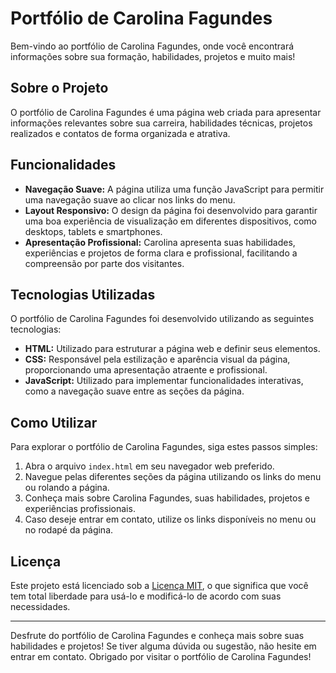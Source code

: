 # Portfólio de Carolina Fagundes

Bem-vindo ao portfólio de Carolina Fagundes, onde você encontrará informações sobre sua formação, habilidades, projetos e muito mais!

## Sobre o Projeto

O portfólio de Carolina Fagundes é uma página web criada para apresentar informações relevantes sobre sua carreira, habilidades técnicas, projetos realizados e contatos de forma organizada e atrativa.

## Funcionalidades

- **Navegação Suave:** A página utiliza uma função JavaScript para permitir uma navegação suave ao clicar nos links do menu.
- **Layout Responsivo:** O design da página foi desenvolvido para garantir uma boa experiência de visualização em diferentes dispositivos, como desktops, tablets e smartphones.
- **Apresentação Profissional:** Carolina apresenta suas habilidades, experiências e projetos de forma clara e profissional, facilitando a compreensão por parte dos visitantes.

## Tecnologias Utilizadas

O portfólio de Carolina Fagundes foi desenvolvido utilizando as seguintes tecnologias:

- **HTML:** Utilizado para estruturar a página web e definir seus elementos.
- **CSS:** Responsável pela estilização e aparência visual da página, proporcionando uma apresentação atraente e profissional.
- **JavaScript:** Utilizado para implementar funcionalidades interativas, como a navegação suave entre as seções da página.

## Como Utilizar

Para explorar o portfólio de Carolina Fagundes, siga estes passos simples:

1. Abra o arquivo `index.html` em seu navegador web preferido.
2. Navegue pelas diferentes seções da página utilizando os links do menu ou rolando a página.
3. Conheça mais sobre Carolina Fagundes, suas habilidades, projetos e experiências profissionais.
4. Caso deseje entrar em contato, utilize os links disponíveis no menu ou no rodapé da página.

## Licença

Este projeto está licenciado sob a [Licença MIT](LICENSE), o que significa que você tem total liberdade para usá-lo e modificá-lo de acordo com suas necessidades.

---

Desfrute do portfólio de Carolina Fagundes e conheça mais sobre suas habilidades e projetos! Se tiver alguma dúvida ou sugestão, não hesite em entrar em contato. Obrigado por visitar o portfólio de Carolina Fagundes!
